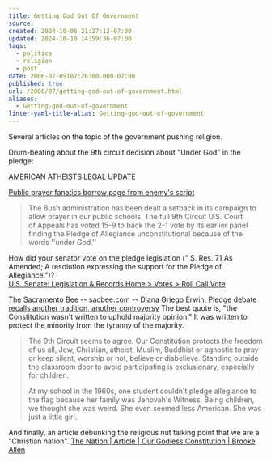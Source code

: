 ```yaml
---
title: Getting God Out Of Government
source: 
created: 2024-10-06 21:27:13-07:00
updated: 2024-10-10 14:59:36-07:00
tags:
  - politics
  - religion
  - post
date: 2006-07-09T07:26:00.000-07:00
published: true
url: /2006/07/getting-god-out-of-government.html
aliases:
  - Getting-god-out-of-government
linter-yaml-title-alias: Getting-god-out-of-government
---
```



Several articles on the topic of the government pushing religion.  
  
Drum-beating about the 9th circuit decision about "Under God" in the pledge:  
  
[AMERICAN ATHEISTS LEGAL UPDATE](http://www.atheists.org/flash.line/legal.htm "AMERICAN ATHEISTS LEGAL UPDATE")  
  
[Public prayer fanatics borrow page from enemy's script](http://www.interesting-people.org/archives/interesting-people/200303/msg00081.html)  
  

> The Bush administration has been dealt a setback in its campaign to  
> allow prayer in our public schools. The full 9th Circuit U.S. Court  
> of Appeals has voted 15-9 to back the 2-1 vote by its earlier panel  
> finding the Pledge of Allegiance unconstitutional because of the  
> words ''under God.''

  
  
How did your senator vote on the pledge legislation (" S. Res. 71 As Amended; A resolution expressing the support for the Pledge of Allegiance.")?  
[U.S. Senate: Legislation & Records Home > Votes > Roll Call Vote](http://www.senate.gov/legislative/LIS/roll_call_lists/roll_call_vote_cfm.cfm?congress=108&session=1&vote=00039 "U.S. Senate: Legislation & Records Home > Votes > Roll Call Vote")  
  
[The Sacramento Bee -- sacbee.com -- Diana Griego Erwin: Pledge debate recalls another tradition, another controversy](http://www.sacbee.com/content/news/story/6204199p-7158853c.html "The Sacramento Bee -- sacbee.com -- Diana Griego Erwin: Pledge debate recalls another tradition, another controversy") The best quote is, "the Constitution wasn't written to uphold majority opinion." It was written to protect the minority from the tyranny of the majority.  
  

>   
> The 9th Circuit seems to agree. Our Constitution protects the freedom of us all, Jew, Christian, atheist, Muslim, Buddhist or agnostic to pray or keep silent, worship or not, believe or disbelieve. Standing outside the classroom door to avoid participating is exclusionary, especially for children.  
>   
> At my school in the 1960s, one student couldn't pledge allegiance to the flag because her family was Jehovah's Witness. Being children, we thought she was weird. She even seemed less American. She was just a little girl.

  
  
And finally, an article debunking the religious nut talking point that we are a "Christian nation". [The Nation | Article | Our Godless Constitution | Brooke Allen](http://www.thenation.com/doc.mhtml?i=20050221&s=allen "The Nation | Article | Our Godless Constitution | Brooke Allen")